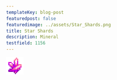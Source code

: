 ```yaml
---
templateKey: blog-post
featuredpost: false
featuredimage: ../assets/Star_Shards.png
title: Star Shards
description: Mineral
testfield: 1156
---
```

![Star Shards](../assets/Star_Shards.png)